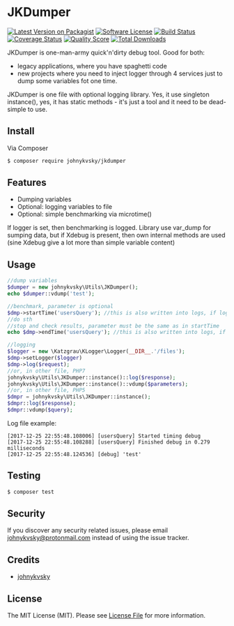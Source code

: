 # JKDumper

[![Latest Version on Packagist][ico-version]][link-packagist]
[![Software License][ico-license]](LICENSE.md)
[![Build Status][ico-travis]][link-travis]
[![Coverage Status][ico-scrutinizer]][link-scrutinizer]
[![Quality Score][ico-code-quality]][link-code-quality]
[![Total Downloads][ico-downloads]][link-downloads]

JKDumper is one-man-army quick'n'dirty debug tool. Good for both:
- legacy applications, where you have spaghetti code
- new projects where you need to inject logger through 4 services just to dump some variables fot one time.

JKDumper is one file with optional logging library. Yes, it use singleton instance(), yes, it has static methods - it's just a tool and it need to be dead-simple to use.

## Install

Via Composer

``` bash
$ composer require johnykvsky/jkdumper
```

## Features

- Dumping variables
- Optional: logging variables to file
- Optional: simple benchmarking via microtime()

If logger is set, then benchmarking is logged. Library use var_dump for sumping data, but if Xdebug is present, then own internal methods are used (sine Xdebug give a lot more than simple variable content)

## Usage

``` php
//dump variables
$dumper = new johnykvsky\Utils\JKDumper();
echo $dumper::vdump('test');

//benchmark, parameter is optional
$dmp->startTime('usersQuery'); //this is also written into logs, if logger is set
//do sth
//stop and check results, parameter must be the same as in startTime
echo $dmp->endTime('usersQuery'); //this is also written into logs, if logger is set

//logging
$logger = new \Katzgrau\KLogger\Logger(__DIR__.'/files');
$dmp->setLogger($logger)
$dmp->log($request);
//or, in other file, PHP7
johnykvsky\Utils\JKDumper::instance()::log($response);
johnykvsky\Utils\JKDumper::instance()::vdump($parameters);
//or, in other file, PHP5
$dmpr = johnykvsky\Utils\JKDumper::instance();
$dmpr::log($response);
$dmpr::vdump($query);

```

Log file example:

```
[2017-12-25 22:55:48.108006] [usersQuery] Started timing debug
[2017-12-25 22:55:48.108288] [usersQuery] Finished debug in 0.279 milliseconds
[2017-12-25 22:55:48.124536] [debug] 'test'
```


## Testing

``` bash
$ composer test
```

## Security

If you discover any security related issues, please email johnykvsky@protonmail.com instead of using the issue tracker.

## Credits

- [johnykvsky][link-author]

## License

The MIT License (MIT). Please see [License File](LICENSE.md) for more information.

[ico-version]: https://img.shields.io/packagist/v/johnykvsky/JKDumper.svg?style=flat-square
[ico-license]: https://img.shields.io/badge/license-MIT-brightgreen.svg?style=flat-square
[ico-travis]: https://img.shields.io/travis/johnykvsky/JKDumper/master.svg?style=flat-square
[ico-scrutinizer]: https://img.shields.io/scrutinizer/coverage/g/johnykvsky/JKDumper.svg?style=flat-square
[ico-code-quality]: https://img.shields.io/scrutinizer/g/johnykvsky/JKDumper.svg?style=flat-square
[ico-downloads]: https://img.shields.io/packagist/dt/johnykvsky/JKDumper.svg?style=flat-square

[link-packagist]: https://packagist.org/packages/johnykvsky/JKDumper
[link-travis]: https://travis-ci.org/johnykvsky/JKDumper
[link-scrutinizer]: https://scrutinizer-ci.com/g/johnykvsky/JKDumper/code-structure
[link-code-quality]: https://scrutinizer-ci.com/g/johnykvsky/JKDumper
[link-downloads]: https://packagist.org/packages/johnykvsky/JKDumper
[link-author]: https://github.com/johnykvsky
